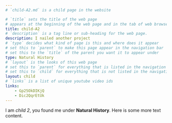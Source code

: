 ```yaml
---
# `child-A2.md` is a child page in the website

# `title` sets the title of the web page
# appears at the beginning of the web page and in the tab of web browsers
title: child-A2
# `description` is a tag line or sub-heading for the web page.
description: I nailed another project
# `type` decides what kind of page is this and where does it appear
# set this to `parent` to make this page appear in the navigation bar
# set this to the `title` of the parent you want it to appear under
type: Natural History
# `layout` is the looks of this web page
# set this to `parent` for everything that is listed in the navigation bar
# set this to `child` for everything that is not listed in the navigation bar
layout: child
# `links` is a list of unique youtube video ids
links:
    - Gp25OkDIKjQ
    - Dic2QqrEtUk
---
```

I am _child 2_, you found me under **Natural History**.
Here is some more text content.
